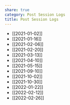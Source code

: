 ```yaml
---
share: true
category: Post Session Logs
title: Post Session Logs
---
```


- [[2021-01-02]]
- [[2021-01-16]]
- [[2021-02-06]]
- [[2021-02-20]]
- [[2021-03-13]]
- [[2021-04-10]]
- [[2021-05-15]]
- [[2021-09-10]]
- [[2021-10-02]]
- [[2021-10-30]]
- [[2022-01-22]]
- [[2022-02-12]]
- [[2022-02-26]]